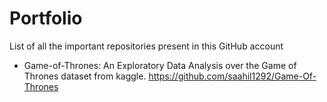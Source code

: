 # Portfolio
List of all the important repositories present in this GitHub account

* Game-of-Thrones: An Exploratory Data Analysis over the Game of Thrones dataset from kaggle. https://github.com/saahil1292/Game-Of-Thrones
